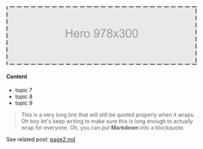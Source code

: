 <img class="pageHero" src="./assets/hero-978x300.png">

#### Content
- topic 7
- topic 8
- topic 9

> This is a very long line that will still be quoted properly when it wraps. Oh boy let's keep writing to make sure this is long enough to actually wrap for everyone. Oh, you can *put* **Markdown** into a blockquote.

See related post: [page2.md](./page2.md)

